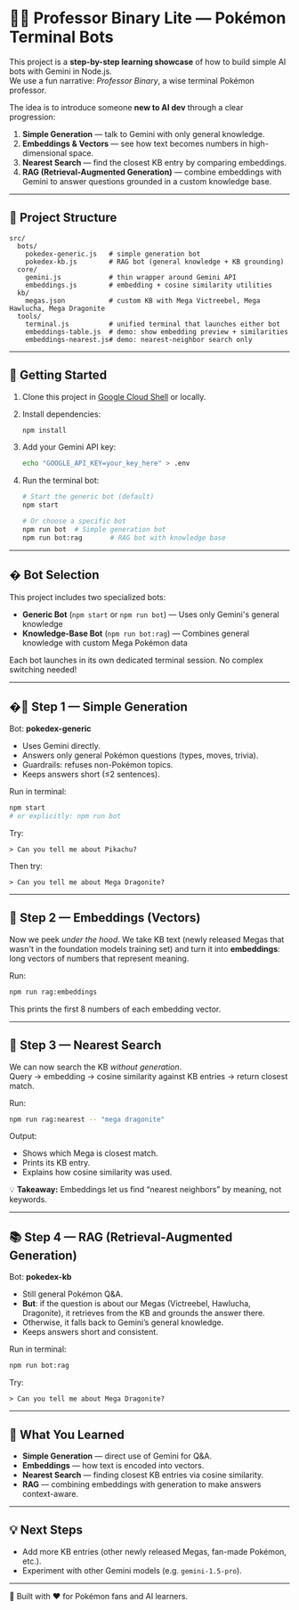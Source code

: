# 🧑‍🏫 Professor Binary Lite — Pokémon Terminal Bots

This project is a **step-by-step learning showcase** of how to build simple AI bots with Gemini in Node.js.  
We use a fun narrative: _Professor Binary_, a wise terminal Pokémon professor.

The idea is to introduce someone **new to AI dev** through a clear progression:

1. **Simple Generation** — talk to Gemini with only general knowledge.
2. **Embeddings & Vectors** — see how text becomes numbers in high-dimensional space.
3. **Nearest Search** — find the closest KB entry by comparing embeddings.
4. **RAG (Retrieval-Augmented Generation)** — combine embeddings with Gemini to answer questions grounded in a custom knowledge base.

---

## 📂 Project Structure

```
src/
  bots/
    pokedex-generic.js   # simple generation bot
    pokedex-kb.js        # RAG bot (general knowledge + KB grounding)
  core/
    gemini.js            # thin wrapper around Gemini API
    embeddings.js        # embedding + cosine similarity utilities
  kb/
    megas.json           # custom KB with Mega Victreebel, Mega Hawlucha, Mega Dragonite
  tools/
    terminal.js          # unified terminal that launches either bot
    embeddings-table.js  # demo: show embedding preview + similarities
    embeddings-nearest.js# demo: nearest-neighbor search only
```

---

## 🚀 Getting Started

1. Clone this project in [Google Cloud Shell](https://shell.cloud.google.com) or locally.
2. Install dependencies:
   ```bash
   npm install
   ```
3. Add your Gemini API key:
   ```bash
   echo "GOOGLE_API_KEY=your_key_here" > .env
   ```
4. Run the terminal bot:

   ```bash
   # Start the generic bot (default)
   npm start

   # Or choose a specific bot
   npm run bot  # Simple generation bot
   npm run bot:rag       # RAG bot with knowledge base
   ```

---

## � Bot Selection

This project includes two specialized bots:

- **Generic Bot** (`npm start` or `npm run bot`) — Uses only Gemini's general knowledge
- **Knowledge-Base Bot** (`npm run bot:rag`) — Combines general knowledge with custom Mega Pokémon data

Each bot launches in its own dedicated terminal session. No complex switching needed!

---

## �🧩 Step 1 — Simple Generation

Bot: **pokedex-generic**

- Uses Gemini directly.
- Answers only general Pokémon questions (types, moves, trivia).
- Guardrails: refuses non-Pokémon topics.
- Keeps answers short (≤2 sentences).

Run in terminal:

```bash
npm start
# or explicitly: npm run bot
```

Try:

```
> Can you tell me about Pikachu?
```

Then try:

```
> Can you tell me about Mega Dragonite?
```

---

## 🧮 Step 2 — Embeddings (Vectors)

Now we peek _under the hood_. We take KB text (newly released Megas that wasn't in the foundation models training set) and turn it into **embeddings**: long vectors of numbers that represent meaning.

Run:

```bash
npm run rag:embeddings
```

This prints the first 8 numbers of each embedding vector.

---

## 🔎 Step 3 — Nearest Search

We can now search the KB _without generation_.  
Query → embedding → cosine similarity against KB entries → return closest match.

Run:

```bash
npm run rag:nearest -- "mega dragonite"
```

Output:

- Shows which Mega is closest match.
- Prints its KB entry.
- Explains how cosine similarity was used.

💡 **Takeaway:** Embeddings let us find “nearest neighbors” by meaning, not keywords.

---

## 📚 Step 4 — RAG (Retrieval-Augmented Generation)

Bot: **pokedex-kb**

- Still general Pokémon Q&A.
- **But**: if the question is about our Megas (Victreebel, Hawlucha, Dragonite), it retrieves from the KB and grounds the answer there.
- Otherwise, it falls back to Gemini’s general knowledge.
- Keeps answers short and consistent.

Run in terminal:

```bash
npm run bot:rag
```

Try:

```
> Can you tell me about Mega Dragonite?
```

---

## 🎯 What You Learned

- **Simple Generation** — direct use of Gemini for Q&A.
- **Embeddings** — how text is encoded into vectors.
- **Nearest Search** — finding closest KB entries via cosine similarity.
- **RAG** — combining embeddings with generation to make answers context-aware.

---

## 💡 Next Steps

- Add more KB entries (other newly released Megas, fan-made Pokémon, etc.).
- Experiment with other Gemini models (e.g. `gemini-1.5-pro`).

---

👾 Built with ❤️ for Pokémon fans and AI learners.
